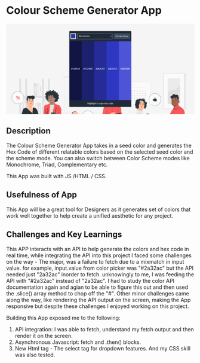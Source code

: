 # Colour Scheme Generator App
<img src="./Populated Desktop View.png">

## Description
The Colour Scheme Generator App takes in a seed color and generates the Hex Code of different relatable colors based on the selected seed color and the scheme mode. You can also switch between Color Scheme modes like Monochrome, Triad, Complementary etc.

This App was built with JS /HTML / CSS.

## Usefulness of App
This App will be a great tool for Designers as it generates set of colors that work well together to help create a unified aesthetic for any project.

## Challenges and Key Learnings
This APP interacts with an API to help generate the colors and hex code in real time, while integrating the API into this project I faced some challenges on the way - The major, was a failure to fetch due to a mixmatch in input value. for example, input.value from color picker was "#2a32ac" but the API needed just "2a32ac" inorder to fetch. unknowingly to me, I was feeding the API with "#2a32ac" instead of "2a32ac". I had to study the color API documentation again and agian to be able to figure this out and then used the .slice() array method to chop off the "#". Other minor challenges came along the way, like rendering the API output on the screen, making the App responsive but despite these challenges I enjoyed working on this project.

Building this App exposed me to the following:
1. API integration: I was able to fetch, understand my fetch output and then render it on the screen.
2. Asynchronous Javascript: fetch and .then() blocks.
3. New Html tag - The select tag for dropdown features. And my CSS skill was also tested.
